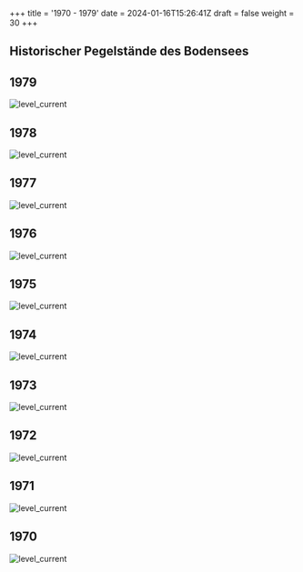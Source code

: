 +++
title = '1970 - 1979'
date = 2024-01-16T15:26:41Z
draft = false
weight = 30
+++

## Historischer Pegelstände des Bodensees

## 1979

![level_current](/images/DE/graphs_historic/longterm_DE_1979.png)

## 1978

![level_current](/images/DE/graphs_historic/longterm_DE_1978.png)

## 1977

![level_current](/images/DE/graphs_historic/longterm_DE_1977.png)

## 1976

![level_current](/images/DE/graphs_historic/longterm_DE_1976.png)

## 1975

![level_current](/images/DE/graphs_historic/longterm_DE_1975.png)

## 1974

![level_current](/images/DE/graphs_historic/longterm_DE_1974.png)

## 1973

![level_current](/images/DE/graphs_historic/longterm_DE_1973.png)

## 1972

![level_current](/images/DE/graphs_historic/longterm_DE_1972.png)

## 1971

![level_current](/images/DE/graphs_historic/longterm_DE_1971.png)

## 1970

![level_current](/images/DE/graphs_historic/longterm_DE_1970.png)
